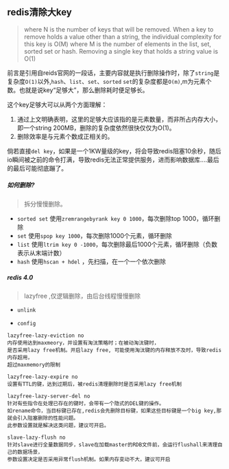 ## redis清除大key
> where N is the number of keys that will be removed. When a key to remove holds a value other than a string, the individual complexity for this key is O(M) where M is the number of elements in the list, set, sorted set or hash. Removing a single key that holds a string value is O(1)


前言是引用自reids官网的一段话，主要内容就是执行删除操作时，除了`string`是复杂度`O(1)`以外,`hash`、`list`、`set`、`sorted` `set`的复杂度都是`O(m)`,m为元素个数。也就是说key“足够大”，那么删除耗时便足够长。

这个key足够大可以从两个方面理解：
 1. 通过上文明确表明，这里的足够大应该指的是元素数量，而非所占内存大小，即一个string 200MB，删除的复杂度依然很快仅仅为O(1)。
 2. 删除效率是与元素个数成正相关的。

倘若直接`del key`，如果是一个1KW量级的key，将会导致redis阻塞10余秒，随后io瞬间被之前的命令打满，导致redis无法正常提供服务，进而影响数据库....最后的最后可能彻底蹦了。



##### 如何删除?
> 拆分慢慢删除。

* `sorted set` 使用`zremrangebyrank key 0 1000`，每次删除top 1000，循环删除
* `set` 使用`spop key 1000`，每次删除1000个元素，循环删除
* `list` 使用`ltrim key 0 -1000`，每次删除最后1000个元素，循环删除（负数表示从末端计数）
* `hash` 使用`hscan + hdel` ，先扫描，在一个一个依次删除


##### redis 4.0
> lazyfree ,仅逻辑删除，由后台线程慢慢删除

* `unlink`

* `config`
```
lazyfree-lazy-eviction no
内存使用达到maxmeory，并设置有淘汰策略时；在被动淘汰键时，
是否采用lazy free机制。开启lazy free, 可能使用淘汰键的内存释放不及时，导致redis内存超用，
超过maxmemory的限制

lazyfree-lazy-expire no
设置有TTL的键，达到过期后，被redis清理删除时是否采用lazy free机制

lazyfree-lazy-server-del no
针对有些指令在处理已存在的键时，会带有一个隐式的DEL键的操作。
如rename命令，当目标键已存在,redis会先删除目标键，如果这些目标键是一个big key,那就会引入阻塞删除的性能问题。
此参数设置就是解决这类问题，建议可开启。

slave-lazy-flush no
针对slave进行全量数据同步，slave在加载master的RDB文件前，会运行flushall来清理自己的数据场景，
参数设置决定是否采用异常flush机制。如果内存变动不大，建议可开启
```
